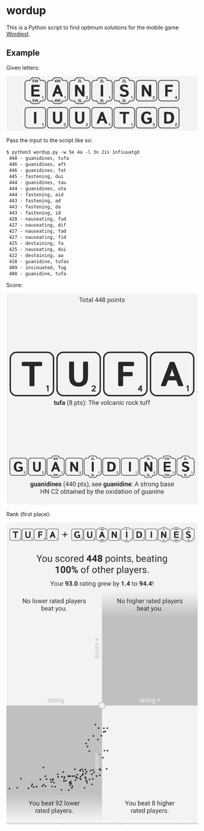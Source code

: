 # wordup

This is a Python script to find optimum solutions for the mobile game [Wordiest](https://play.google.com/store/apps/details?id=com.concreterose.wordiest&hl=en_US).

## Example

Given letters:

![scrot1](./img/scrot1.jpg)

Pass the input to the script like so:

```
$ python3 wordup.py -w 5e 4a -l 3n 2is 1nfiuuatgd
 448 - guanidines, tufa
 446 - guanidines, aft
 446 - guanidines, fat
 445 - fastening, dui
 444 - guanidines, tau
 444 - guanidines, uta
 444 - fastening, aid
 443 - fastening, ad
 443 - fastening, da
 443 - fastening, id
 428 - nauseating, fud
 427 - nauseating, dif
 427 - nauseating, fad
 427 - nauseating, fid
 425 - destaining, fa
 425 - nauseating, dui
 422 - destaining, aa
 410 - guanidine, tufas
 409 - insinuated, fug
 408 - guanidine, tufa
```

Score:

![scrot2](./img/scrot2.jpg)

Rank (first place):

![scrot3](./img/scrot3.jpg)
